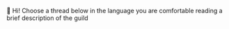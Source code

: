 :wave: Hi! Choose a thread below in the language you are comfortable reading a brief description of the guild